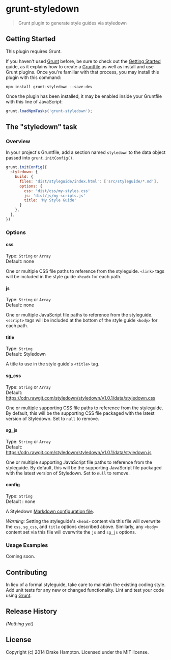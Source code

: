 # grunt-styledown

> Grunt plugin to generate style guides via styledown

## Getting Started
This plugin requires Grunt.

If you haven't used [Grunt](http://gruntjs.com/) before, be sure to check out the [Getting Started](http://gruntjs.com/getting-started) guide, as it explains how to create a [Gruntfile](http://gruntjs.com/sample-gruntfile) as well as install and use Grunt plugins. Once you're familiar with that process, you may install this plugin with this command:

```shell
npm install grunt-styledown --save-dev
```

Once the plugin has been installed, it may be enabled inside your Gruntfile with this line of JavaScript:

```js
grunt.loadNpmTasks('grunt-styledown');
```

## The "styledown" task

### Overview
In your project's Gruntfile, add a section named `styledown` to the data object passed into `grunt.initConfig()`.

```js
grunt.initConfig({
  styledown: {
    build: {
      files: 'dist/styleguide/index.html': ['src/styleguide/*.md'],
      options: {
        css: 'dist/css/my-styles.css'
        js: 'dist/js/my-scripts.js'
        title: 'My Style Guide'
      }
    },
  },
})
```

### Options

#### css
Type: `String` or `Array`  
Default: none

One or multiple CSS file paths to reference from the styleguide. `<link>` tags will be included in the style guide `<head>` for each path.

#### js
Type: `String` or `Array`  
Default: none

One or multiple JavaScript file paths to reference from the styleguide. `<script>` tags will be included at the bottom of the style guide `<body>` for each path.

#### title
Type: `String`  
Default: Styledown

A title to use in the style guide's `<title>` tag.

#### sg_css
Type: `String` or `Array`  
Default: https://cdn.rawgit.com/styledown/styledown/v1.0.1/data/styledown.css

One or multiple supporting CSS file paths to reference from the styleguide. By default, this will be the supporting CSS file packaged with the latest version of Styledown. Set to `null` to remove.

#### sg_js
Type: `String` or `Array`  
Default: https://cdn.rawgit.com/styledown/styledown/v1.0.1/data/styledown.js

One or multiple supporting JavaScript file paths to reference from the styleguide. By default, this will be the supporting JavaScript file packaged with the latest version of Styledown. Set to `null` to remove.

#### config
Type: `String`  
Default : none

A Styledown [Markdown configuration file](https://github.com/styledown/styledown/blob/master/docs/Configuration.md).

_Warning:_ Setting the styleguide's `<head>` content via this file will overwrite the `css`, `sg_css`, and `title` options described above. Similarly, any `<body>` content set via this file will overwrite the `js` and `sg_js` options.
 
### Usage Examples
Coming soon.

## Contributing
In lieu of a formal styleguide, take care to maintain the existing coding style. Add unit tests for any new or changed functionality. Lint and test your code using [Grunt](http://gruntjs.com/).

## Release History
_(Nothing yet)_

## License
Copyright (c) 2014 Drake Hampton. Licensed under the MIT license.
